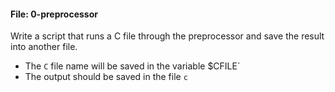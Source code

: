 #### File: 0-preprocessor
Write a script that runs a C file through the preprocessor and save the result into another file.

- The `C` file name will be saved in the variable $CFILE`
- The output should be saved in the file `c`
